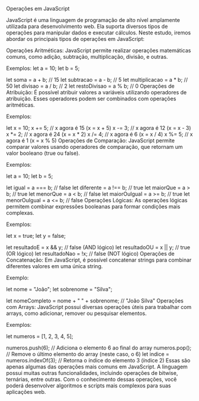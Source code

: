 Operações em JavaScript

JavaScript é uma linguagem de programação de alto nível amplamente utilizada para desenvolvimento web. Ela suporta diversos tipos de operações para manipular dados e executar cálculos. Neste estudo, iremos abordar os principais tipos de operações em JavaScript:

Operações Aritméticas:
JavaScript permite realizar operações matemáticas comuns, como adição, subtração, multiplicação, divisão, e outras.

Exemplos:
let a = 10;
let b = 5;

let soma = a + b;        // 15
let subtracao = a - b;   // 5
let multiplicacao = a * b;  // 50
let divisao = a / b;     // 2
let restoDivisao = a % b;   // 0
Operações de Atribuição:
É possível atribuir valores a variáveis utilizando operadores de atribuição. Esses operadores podem ser combinados com operações aritméticas.

Exemplos:

let x = 10;
x += 5;   // x agora é 15 (x = x + 5)
x -= 3;   // x agora é 12 (x = x - 3)
x *= 2;   // x agora é 24 (x = x * 2)
x /= 4;   // x agora é 6 (x = x / 4)
x %= 5;   // x agora é 1 (x = x % 5)
Operações de Comparação:
JavaScript permite comparar valores usando operadores de comparação, que retornam um valor booleano (true ou false).

Exemplos:

let a = 10;
let b = 5;

let igual = a === b;        // false
let diferente = a !== b;    // true
let maiorQue = a > b;       // true
let menorQue = a < b;       // false
let maiorOuIgual = a >= b;  // true
let menorOuIgual = a <= b;  // false
Operações Lógicas:
As operações lógicas permitem combinar expressões booleanas para formar condições mais complexas.

Exemplos:

let x = true;
let y = false;

let resultadoE = x && y;   // false (AND lógico)
let resultadoOU = x || y;  // true (OR lógico)
let resultadoNao = !x;     // false (NOT lógico)
Operações de Concatenação:
Em JavaScript, é possível concatenar strings para combinar diferentes valores em uma única string.

Exemplo:


let nome = "João";
let sobrenome = "Silva";

let nomeCompleto = nome + " " + sobrenome;  // "João Silva"
Operações com Arrays:
JavaScript possui diversas operações úteis para trabalhar com arrays, como adicionar, remover ou pesquisar elementos.

Exemplos:


let numeros = [1, 2, 3, 4, 5];

numeros.push(6);           // Adiciona o elemento 6 ao final do array
numeros.pop();             // Remove o último elemento do array (neste caso, o 6)
let indice = numeros.indexOf(3);   // Retorna o índice do elemento 3 (índice 2)
Essas são apenas algumas das operações mais comuns em JavaScript. A linguagem possui muitas outras funcionalidades, incluindo operações de bitwise, ternárias, entre outras. Com o conhecimento dessas operações, você poderá desenvolver algoritmos e scripts mais complexos para suas aplicações web.